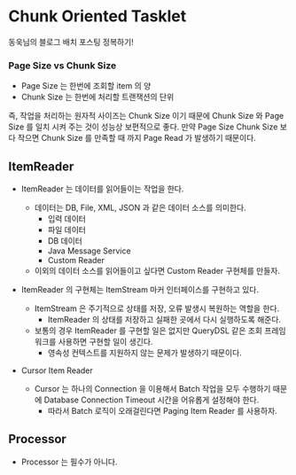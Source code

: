 # Chunk Oriented Tasklet
동욱님의 블로그 배치 포스팅 정복하기!
### Page Size vs Chunk Size
- Page Size 는 한번에 조회할 item 의 양
- Chunk Size 는 한번에 처리할 트랜잭션의 단위

즉, 작업을 처리하는 원자적 사이즈는 Chunk Size 이기 때문에 Chunk Size 와 Page Size 를 일치 시켜 주는 것이 성능상 보편적으로 좋다. 
만약 Page Size Chunk Size 보다 작으면 Chunk Size 를 만족할 때 까지 Page Read 가 발생하기 때문이다.

## ItemReader

- ItemReader 는 데이터를 읽어들이는 작업을 한다.
    - 데이터는 DB, File, XML, JSON 과 같은 데이터 소스를 의미한다.
        - 입력 데이터
        - 파일 데이터
        - DB 데이터
        - Java Message Service
        - Custom Reader
    - 이외의 데이터 소스를 읽어들이고 싶다면 Custom Reader 구현체를 만들자.
    
- ItemReader 의 구현체는 ItemStream 마커 인터페이스를 구현하고 있다.
    - ItemStream 은 주기적으로 상태를 저장, 오류 발생시 복원하는 역할을 한다.
        - ItemReader 의 상태를 저장하고 실패한 곳에서 다시 실행하도록 해준다.
    - 보통의 경우 ItemReader 를 구현할 일은 없지만 QueryDSL 같은 조회 프레임 워크를 사용하면 구현할 일이 생긴다.
        - 영속성 컨텍스트를 지원하지 않는 문제가 발생하기 때문이다.
        
- Cursor Item Reader
    - Cursor 는 하나의 Connection 을 이용해서 Batch 작업을 모두 수행하기 때문에 Database Connection Timeout 시간을 어유롭게 설정해야 한다.
        - 따라서 Batch 로직이 오래걸린다면 Paging Item Reader 를 사용하자.
## Processor
- Processor 는 필수가 아니다.